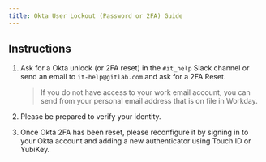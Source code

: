 ```yaml
---
title: Okta User Lockout (Password or 2FA) Guide
---
```


## Instructions

1. Ask for a Okta unlock (or 2FA reset) in the `#it_help` Slack channel or send an email to `it-help@gitlab.com` and ask for a 2FA Reset.

    > If you do not have access to your work email account, you can send from your personal email address that is on file in Workday.

2. Please be prepared to verify your identity.

3. Once Okta 2FA has been reset, please reconfigure it by signing in to your Okta account and adding a new authenticator using Touch ID or YubiKey.
